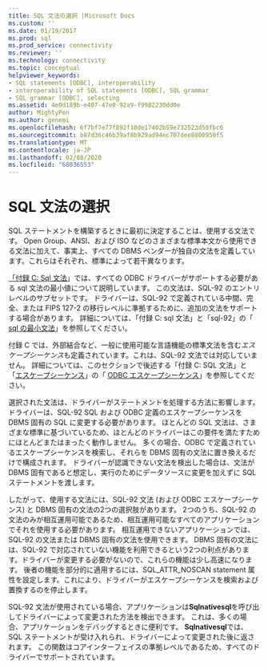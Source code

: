 ```yaml
---
title: SQL 文法の選択 |Microsoft Docs
ms.custom: ''
ms.date: 01/19/2017
ms.prod: sql
ms.prod_service: connectivity
ms.reviewer: ''
ms.technology: connectivity
ms.topic: conceptual
helpviewer_keywords:
- SQL statements [ODBC], interoperability
- interoperability of SQL statements [ODBC], SQL grammar
- SQL grammar [ODBC], selecting
ms.assetid: 4e0d189b-e407-47e0-92a9-f9982230dd0e
author: MightyPen
ms.author: genemi
ms.openlocfilehash: 6f7bf7e77f892f10de17402b59e732523d58fbc6
ms.sourcegitcommit: b87d36c46b39af8b929ad94ec707dee8800950f5
ms.translationtype: MT
ms.contentlocale: ja-JP
ms.lasthandoff: 02/08/2020
ms.locfileid: "68036553"
---
```

# <a name="choosing-an-sql-grammar"></a>SQL 文法の選択
SQL ステートメントを構築するときに最初に決定することは、使用する文法です。 Open Group、ANSI、および ISO などのさまざまな標準本文から使用できる文法に加えて、事実上、すべての DBMS ベンダーが独自の文法を定義しています。これらはそれぞれ、標準によって若干異なります。  
  
 [「付録 C: Sql 文法](../../../odbc/reference/appendixes/appendix-c-sql-grammar.md)」では、すべての ODBC ドライバーがサポートする必要がある sql 文法の最小値について説明しています。 この文法は、SQL-92 のエントリレベルのサブセットです。 ドライバーは、SQL-92 で定義されている中間、完全、または FIPS 127-2 の移行レベルに準拠するために、追加の文法をサポートする場合があります。 詳細については、「付録 C: sql 文法」と「sql-92」の「 [sql の最小文法](../../../odbc/reference/appendixes/sql-minimum-grammar.md)」を参照してください。  
  
 付録 C では、外部結合など、一般に使用可能な言語機能の標準文法を含む*エスケープシーケンス*も定義されています。これは、SQL-92 文法では対応していません。 詳細については、このセクションで後述する「付録 C: SQL 文法」と「[エスケープシーケンス](../../../odbc/reference/develop-app/escape-sequences.md)」の「 [ODBC エスケープシーケンス](../../../odbc/reference/appendixes/odbc-escape-sequences.md)」を参照してください。  
  
 選択された文法は、ドライバーがステートメントを処理する方法に影響します。 ドライバーは、SQL-92 SQL および ODBC 定義のエスケープシーケンスを DBMS 固有の SQL に変更する必要があります。 ほとんどの SQL 文法は、さまざまな標準に基づいているため、ほとんどのドライバーはこの要件を満たすためにほとんどまたはまったく動作しません。 多くの場合、ODBC で定義されているエスケープシーケンスを検索し、それらを DBMS 固有の文法に置き換えるだけで構成されます。 ドライバーが認識できない文法を検出した場合は、文法が DBMS 固有であると想定し、実行のためにデータソースに変更を加えずに SQL ステートメントを渡します。  
  
 したがって、使用する文法には、SQL-92 文法 (および ODBC エスケープシーケンス) と DBMS 固有の文法の2つの選択肢があります。 2つのうち、SQL-92 の文法のみが相互運用可能であるため、相互運用可能なすべてのアプリケーションでそれを使用する必要があります。 相互運用できないアプリケーションでは、SQL-92 の文法または DBMS 固有の文法を使用できます。 DBMS 固有の文法には、SQL-92 で対応されていない機能を利用できるという2つの利点があります。ドライバーが変更する必要がないので、これらの機能は少し高速になります。 後者の機能を部分的に適用するには、SQL_ATTR_NOSCAN statement 属性を設定します。これにより、ドライバーがエスケープシーケンスを検索および置換するのを停止します。  
  
 SQL-92 文法が使用されている場合、アプリケーションは**Sqlnativesql**を呼び出してドライバーによって変更された方法を検出できます。 これは、多くの場合、アプリケーションをデバッグするときに便利です。 **Sqlnativesql**では、SQL ステートメントが受け入れられ、ドライバーによって変更された後に返されます。 この関数はコアインターフェイスの準拠レベルであるため、すべてのドライバーでサポートされています。
